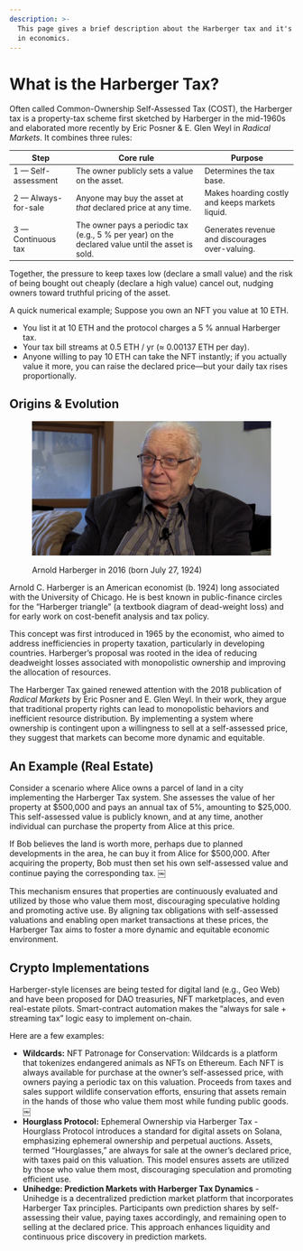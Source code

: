 ```yaml
---
description: >-
  This page gives a brief description about the Harberger tax and it's history
  in economics.
---
```


# What is the Harberger Tax?

Often called Common-Ownership Self-Assessed Tax (COST), the Harberger tax is a property-tax scheme first sketched by Harberger in the mid-1960s and elaborated more recently by Eric Posner & E. Glen Weyl in _Radical Markets_. It combines three rules:

| Step                | Core rule                                                                                         | Purpose                                         |
| ------------------- | ------------------------------------------------------------------------------------------------- | ----------------------------------------------- |
| 1 — Self-assessment | The owner publicly sets a value on the asset.                                                     | Determines the tax base.                        |
| 2 — Always-for-sale | Anyone may buy the asset at _that_ declared price at any time.                                    | Makes hoarding costly and keeps markets liquid. |
| 3 — Continuous tax  | The owner pays a periodic tax (e.g., 5 % per year) on the declared value until the asset is sold. | Generates revenue and discourages over-valuing. |

Together, the pressure to keep taxes low (declare a small value) and the risk of being bought out cheaply (declare a high value) cancel out, nudging owners toward truthful pricing of the asset.

A quick numerical example; Suppose you own an NFT you value at 10 ETH.

* You list it at 10 ETH and the protocol charges a 5 % annual Harberger tax.
* Your tax bill streams at 0.5 ETH / yr (≈ 0.00137 ETH per day).
* Anyone willing to pay 10 ETH can take the NFT instantly; if you actually value it more, you can raise the declared price—but your daily tax rises proportionally.

## **Origins & Evolution**

<figure><img src="../../.gitbook/assets/image (1) (1) (1).png" alt=""><figcaption><p>Arnold Harberger in 2016 (born July 27, 1924)</p></figcaption></figure>

Arnold C. Harberger is an American economist (b. 1924) long associated with the University of Chicago. He is best known in public-finance circles for the “Harberger triangle” (a textbook diagram of dead-weight loss) and for early work on cost-benefit analysis and tax policy.

This concept was first introduced in 1965 by the economist, who aimed to address inefficiencies in property taxation, particularly in developing countries. Harberger’s proposal was rooted in the idea of reducing deadweight losses associated with monopolistic ownership and improving the allocation of resources.

The Harberger Tax gained renewed attention with the 2018 publication of _Radical Markets_ by Eric Posner and E. Glen Weyl. In their work, they argue that traditional property rights can lead to monopolistic behaviors and inefficient resource distribution. By implementing a system where ownership is contingent upon a willingness to sell at a self-assessed price, they suggest that markets can become more dynamic and equitable.

## An Example (Real Estate)

Consider a scenario where Alice owns a parcel of land in a city implementing the Harberger Tax system. She assesses the value of her property at $500,000 and pays an annual tax of 5%, amounting to $25,000. This self-assessed value is publicly known, and at any time, another individual can purchase the property from Alice at this price.

If Bob believes the land is worth more, perhaps due to planned developments in the area, he can buy it from Alice for $500,000. After acquiring the property, Bob must then set his own self-assessed value and continue paying the corresponding tax. ￼

This mechanism ensures that properties are continuously evaluated and utilized by those who value them most, discouraging speculative holding and promoting active use. By aligning tax obligations with self-assessed valuations and enabling open market transactions at these prices, the Harberger Tax aims to foster a more dynamic and equitable economic environment.

## Crypto Implementations

Harberger-style licenses are being tested for digital land (e.g., Geo Web) and have been proposed for DAO treasuries, NFT marketplaces, and even real-estate pilots. Smart-contract automation makes the “always for sale + streaming tax” logic easy to implement on-chain.

Here are a few examples:

* **Wildcards:** NFT Patronage for Conservation: Wildcards is a platform that tokenizes endangered animals as NFTs on Ethereum. Each NFT is always available for purchase at the owner’s self-assessed price, with owners paying a periodic tax on this valuation. Proceeds from taxes and sales support wildlife conservation efforts, ensuring that assets remain in the hands of those who value them most while funding public goods. ￼
* **Hourglass Protocol:** Ephemeral Ownership via Harberger Tax - Hourglass Protocol introduces a standard for digital assets on Solana, emphasizing ephemeral ownership and perpetual auctions. Assets, termed “Hourglasses,” are always for sale at the owner’s declared price, with taxes paid on this valuation. This model ensures assets are utilized by those who value them most, discouraging speculation and promoting efficient use.
* **Unihedge: Prediction Markets with Harberger Tax Dynamics** - Unihedge is a decentralized prediction market platform that incorporates Harberger Tax principles. Participants own prediction shares by self-assessing their value, paying taxes accordingly, and remaining open to selling at the declared price. This approach enhances liquidity and continuous price discovery in prediction markets.
